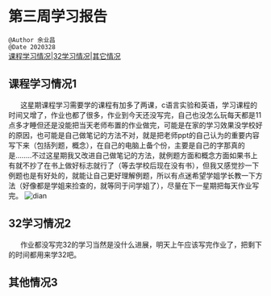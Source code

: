 # 第三周学习报告  
`@Author 余业昌`  
`@Date 2020328`  
[课程学习情况](#1)|[32学习情况](#2)|[其它情况](#3)


## <a id='1'>课程学习情况1</a> 
&nbsp;&nbsp;&nbsp;&nbsp;&nbsp;&nbsp;这星期课程学习需要学的课程有加多了两课，c语言实验和英语，学习课程的时间又增了，作业也都了很多，作业到今天还没写完，自己也没怎么玩每天都是11点多才睡但还是没能把当天老师布置的作业做完，可能是在家的学习效果没学校好的原因，也可能是自己做笔记的方法不对，就是把老师ppt的自己认为的重要内容写下来（包括列题，概念），在自己的电脑上备个份，主要是自己的字那真的是........不过这星期我又改进自己做笔记的方法，就例题方面和概念方面如果书上有就不抄了在书上做好标志就行了（等去学校后现在没有书），但我又感觉抄一下例题也是有好处的，就能让自己更好理解例题，所以有点迷希望学姐学长教一下方法（好像都是学姐来捡查的，就等同于问学姐了），尽量在下一星期把每天作业写完。
![dian](http://note.youdao.com/noteshare?id=3d35a4da71d5f6a80873e67aae5ceab0)

## <a id='2'>32学习情况2</a> 
&nbsp;&nbsp;&nbsp;&nbsp;&nbsp;&nbsp;作业都没写完32的学习当然是没什么进展，明天上午应该写完作业了，把剩下的时间都用来学32吧。


## <a id='3'>其他情况3</a> 


